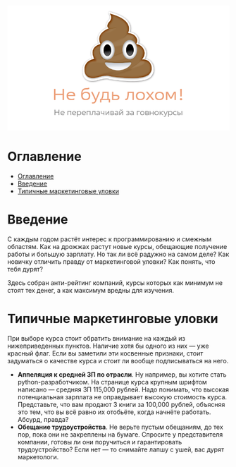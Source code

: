 ![Обложка](./images/cover.png)

# Оглавление

- [Оглавление](#оглавление)
- [Введение](#введение)
- [Типичные маркетинговые уловки](#типичные-маркетинговые-уловки)

# Введение

С каждым годом растёт интерес к программированию и смежным областям. Как на дрожжах растут новые курсы, обещающие получение работы и большую зарплату. Но так ли всё радужно на самом деле? Как новичку отличить правду от маркетинговой уловки? Как понять, что тебя дурят?

Здесь собран анти-рейтинг компаний, курсы которых как минимум не стоят тех денег, а как максимум вредны для изучения.

# Типичные маркетинговые уловки

При выборе курса стоит обратить внимание на каждый из нижеприведенных пунктов. Наличие хотя бы одного из них — уже красный флаг. Если вы заметили эти косвенные признаки, стоит задуматься о качестве курса и стоит ли вообще подписываться на него.

- **Аппеляция к средней ЗП по отрасли**. Ну например, вы хотите стать python-разработчиком. На странице курса крупным шрифтом написано — средняя ЗП 115,000 рублей. Надо понимать, что высокая потенциальная зарплата не оправдывает высокую стоимость курса. Представьте, что вам продают 3 книги за 100,000 рублей, объясняя это тем, что вы всё равно их отобьёте, когда начнёте работать. Абсурд, правда?
- **Обещание трудоустройства**. Не верьте пустым обещаниям, до тех пор, пока они не закреплены на бумаге. Спросите у представителя компании, готовы ли они поручиться и гарантировать трудоустройство? Если нет — то снимайте лапшу с ушей, вас дурят маркетологи.